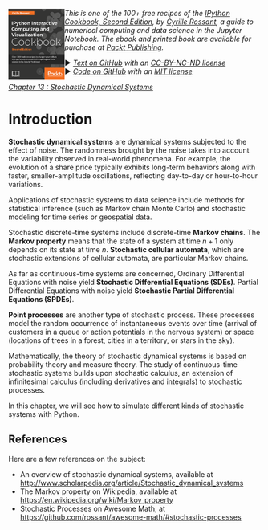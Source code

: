 <a href="https://github.com/ipython-books/cookbook-2nd"><img src="../cover-cookbook-2nd.png" align="left" alt="IPython Cookbook, Second Edition" height="140" /></a> *This is one of the 100+ free recipes of the [IPython Cookbook, Second Edition](https://github.com/ipython-books/cookbook-2nd), by [Cyrille Rossant](http://cyrille.rossant.net), a guide to numerical computing and data science in the Jupyter Notebook. The ebook and printed book are available for purchase at [Packt Publishing](https://www.packtpub.com/big-data-and-business-intelligence/ipython-interactive-computing-and-visualization-cookbook-second-e).*

▶ *[Text on GitHub](https://github.com/ipython-books/cookbook-2nd) with an [CC-BY-NC-ND license](https://creativecommons.org/licenses/by-nc-nd/3.0/us/legalcode)*  
▶ *[Code on GitHub](https://github.com/ipython-books/cookbook-2nd-code) with an [MIT license](https://opensource.org/licenses/MIT)*

[*Chapter 13 : Stochastic Dynamical Systems*](../)

# Introduction

**Stochastic dynamical systems** are dynamical systems subjected to the effect of noise. The randomness brought by the noise takes into account the variability observed in real-world phenomena. For example, the evolution of a share price typically exhibits long-term behaviors along with faster, smaller-amplitude oscillations, reflecting day-to-day or hour-to-hour variations.

Applications of stochastic systems to data science include methods for statistical inference (such as Markov chain Monte Carlo) and stochastic modeling for time series or geospatial data.

Stochastic discrete-time systems include discrete-time **Markov chains**. The **Markov property** means that the state of a system at time $n+1$ only depends on its state at time $n$. **Stochastic cellular automata**, which are stochastic extensions of cellular automata, are particular Markov chains.

As far as continuous-time systems are concerned, Ordinary Differential Equations with noise yield **Stochastic Differential Equations (SDEs)**. Partial Differential Equations with noise yield **Stochastic Partial Differential Equations (SPDEs)**.

**Point processes** are another type of stochastic process. These processes model the random occurrence of instantaneous events over time (arrival of customers in a queue or action potentials in the nervous system) or space (locations of trees in a forest, cities in a territory, or stars in the sky).

Mathematically, the theory of stochastic dynamical systems is based on probability theory and measure theory. The study of continuous-time stochastic systems builds upon stochastic calculus, an extension of infinitesimal calculus (including derivatives and integrals) to stochastic processes.

In this chapter, we will see how to simulate different kinds of stochastic systems with Python.

## References

Here are a few references on the subject:

* An overview of stochastic dynamical systems, available at http://www.scholarpedia.org/article/Stochastic_dynamical_systems
* The Markov property on Wikipedia, available at https://en.wikipedia.org/wiki/Markov_property
* Stochastic Processes on Awesome Math, at https://github.com/rossant/awesome-math/#stochastic-processes
